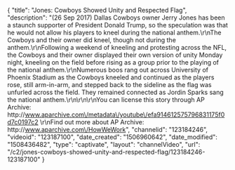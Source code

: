 {
    "title": "Jones: Cowboys Showed Unity and Respected Flag",
    "description": "(26 Sep 2017) Dallas Cowboys owner Jerry Jones has been a staunch supporter of President Donald Trump, so the speculation was that he would not allow his players to kneel during the national anthem.\r\nThe Cowboys and their owner did kneel, though not during the anthem.\r\nFollowing a weekend of kneeling and protesting across the NFL, the Cowboys and their owner displayed their own version of unity Monday night, kneeling on the field before rising as a group prior to the playing of the national anthem.\r\nNumerous boos rang out across University of Phoenix Stadium as the Cowboys kneeled and continued as the players rose, still arm-in-arm, and stepped back to the sideline as the flag was unfurled across the field. They remained connected as Jordin Sparks sang the national anthem.\r\n\r\n\r\nYou can license this story through AP Archive: http:\/\/www.aparchive.com\/metadata\/youtube\/efa914612575796831175f0d7c0197c2 \r\nFind out more about AP Archive: http:\/\/www.aparchive.com\/HowWeWork",
    "channelid": "123184246",
    "videoid": "123187100",
    "date_created": "1506960642",
    "date_modified": "1508436482",
    "type": "captivate",
    "layout": "channelVideo",
    "url": "\/c2\/jones-cowboys-showed-unity-and-respected-flag\/123184246-123187100"
}